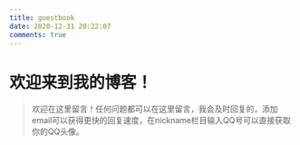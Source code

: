 ```yaml
---
title: guestbook
date: 2020-12-31 20:22:07
comments: true
---
```


# 欢迎来到我的博客！

> 欢迎在这里留言！任何问题都可以在这里留言，我会及时回复的，添加email可以获得更快的回复速度，在nickname栏目输入QQ号可以直接获取你的QQ头像。

